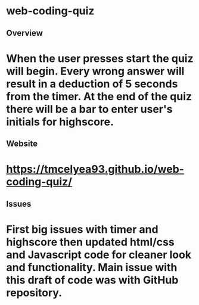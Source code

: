 # web-coding-quiz

## Overview
# When the user presses start the quiz will begin. Every wrong answer will result in a deduction of 5 seconds from the timer. At the end of the quiz there will be a bar to enter user's initials for highscore. 

## Website 
# https://tmcelyea93.github.io/web-coding-quiz/

## Issues
# First big issues with timer and highscore then updated html/css and Javascript code for cleaner look and functionality. Main issue with this draft of code was with GitHub repository. 
